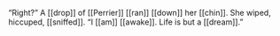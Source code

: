 “Right?” A [[drop]] of [[Perrier]] [[ran]] [[down]] her [[chin]]. She wiped, hiccuped, [[sniffed]]. “I [[am]] [[awake]]. Life is but a [[dream]].”

